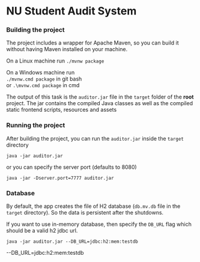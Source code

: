 # NU Student Audit System

<h3>Building the project</h3>
The project includes a wrapper for Apache Maven, so you can build it without having Maven installed on your machine.

On a Linux machine run
`./mvnw package`<br/>

On a Windows machine run<br/>
`./mvnw.cmd package` in git bash<br/>
or `.\mvnw.cmd package` in cmd

The output of this task is the `auditor.jar` file in the `target` folder of the **root** project. The jar contains the compiled Java classes as well as the compiled static frontend scripts, resources and assets

<h3>Running the project</h3>

After building the project, you can run the `auditor.jar` inside the `target` directory

`java -jar auditor.jar`

or you can specify the server port (defaults to 8080)

`java -jar -Dserver.port=7777 auditor.jar`

<h3>Database</h3>

By default, the app creates the file of H2 database (`db.mv.db` file in the `target` directory). So the data is persistent after the shutdowns.

If you want to use in-memory database, then specify the `DB_URL` flag which should be a valid h2 jdbc url.

`java -jar auditor.jar --DB_URL=jdbc:h2:mem:testdb`

--DB_URL=jdbc:h2:mem:testdb
